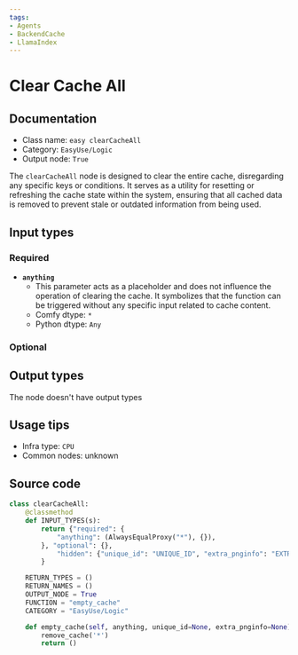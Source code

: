 ```yaml
---
tags:
- Agents
- BackendCache
- LlamaIndex
---
```


# Clear Cache All
## Documentation
- Class name: `easy clearCacheAll`
- Category: `EasyUse/Logic`
- Output node: `True`

The `clearCacheAll` node is designed to clear the entire cache, disregarding any specific keys or conditions. It serves as a utility for resetting or refreshing the cache state within the system, ensuring that all cached data is removed to prevent stale or outdated information from being used.
## Input types
### Required
- **`anything`**
    - This parameter acts as a placeholder and does not influence the operation of clearing the cache. It symbolizes that the function can be triggered without any specific input related to cache content.
    - Comfy dtype: `*`
    - Python dtype: `Any`
### Optional
## Output types
The node doesn't have output types
## Usage tips
- Infra type: `CPU`
- Common nodes: unknown


## Source code
```python
class clearCacheAll:
    @classmethod
    def INPUT_TYPES(s):
        return {"required": {
            "anything": (AlwaysEqualProxy("*"), {}),
        }, "optional": {},
            "hidden": {"unique_id": "UNIQUE_ID", "extra_pnginfo": "EXTRA_PNGINFO",}
        }

    RETURN_TYPES = ()
    RETURN_NAMES = ()
    OUTPUT_NODE = True
    FUNCTION = "empty_cache"
    CATEGORY = "EasyUse/Logic"

    def empty_cache(self, anything, unique_id=None, extra_pnginfo=None):
        remove_cache('*')
        return ()

```
